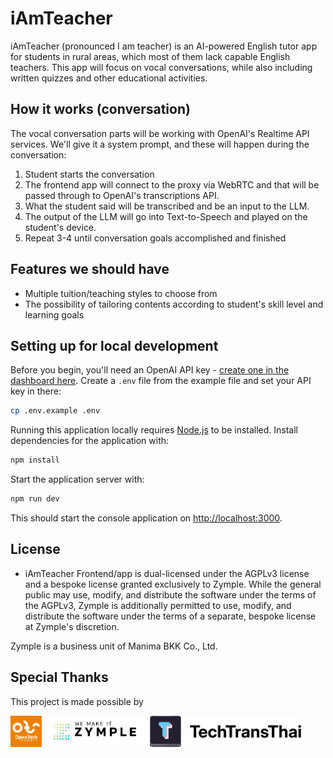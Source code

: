 # iAmTeacher

iAmTeacher (pronounced I am teacher) is an AI-powered English tutor app for students in rural areas, which most of them lack capable English teachers. This app will focus on vocal conversations, while also including written quizzes and other educational activities.

## How it works (conversation)
The vocal conversation parts will be working with OpenAI's Realtime API services. We'll give it a system prompt, and these will happen during the conversation:

1. Student starts the conversation
2. The frontend app will connect to the proxy via WebRTC and that will be passed through to OpenAI's transcriptions API.
3. What the student said will be transcribed and be an input to the LLM.
4. The output of the LLM will go into Text-to-Speech and played on the student's device.
5. Repeat 3-4 until conversation goals accomplished and finished

## Features we should have

- Multiple tuition/teaching styles to choose from
- The possibility of tailoring contents according to student's skill level and learning goals

## Setting up for local development

Before you begin, you'll need an OpenAI API key - [create one in the dashboard here](https://platform.openai.com/settings/api-keys). Create a `.env` file from the example file and set your API key in there:

```bash
cp .env.example .env
```

Running this application locally requires [Node.js](https://nodejs.org/) to be installed. Install dependencies for the application with:

```bash
npm install
```

Start the application server with:

```bash
npm run dev
```

This should start the console application on [http://localhost:3000](http://localhost:3000).


## License

- iAmTeacher Frontend/app is dual-licensed under the AGPLv3 license and a bespoke license granted exclusively to Zymple. While the general public may use, modify, and distribute the software under the terms of the AGPLv3, Zymple is additionally permitted to use, modify, and distribute the software under the terms of a separate, bespoke license at Zymple's discretion.

Zymple is a business unit of Manima BKK Co., Ltd.

## Special Thanks

This project is made possible by

<img src="assets/ots.png" alt="opentech" height="50"/>
<img src="assets/zymple.png" alt="Zymple" height="50"/>
<img src="assets/ttt-org.svg" alt="ttt-org" height="50"/>

